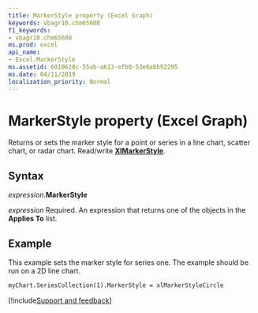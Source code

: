 ```yaml
---
title: MarkerStyle property (Excel Graph)
keywords: vbagr10.chm65608
f1_keywords:
- vbagr10.chm65608
ms.prod: excel
api_name:
- Excel.MarkerStyle
ms.assetid: 6010628c-55ab-a613-efb0-53e6abb92295
ms.date: 04/11/2019
localization_priority: Normal
---
```



# MarkerStyle property (Excel Graph)

Returns or sets the marker style for a point or series in a line chart, scatter chart, or radar chart. Read/write **[XlMarkerStyle](excel.xlmarkerstyle.md)**.

## Syntax

_expression_.**MarkerStyle**

_expression_ Required. An expression that returns one of the objects in the **Applies To** list.

## Example

This example sets the marker style for series one. The example should be run on a 2D line chart.

```vb
myChart.SeriesCollection(1).MarkerStyle = xlMarkerStyleCircle
```

[!include[Support and feedback](~/includes/feedback-boilerplate.md)]